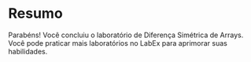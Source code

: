 # Resumo

Parabéns! Você concluiu o laboratório de Diferença Simétrica de Arrays. Você pode praticar mais laboratórios no LabEx para aprimorar suas habilidades.
